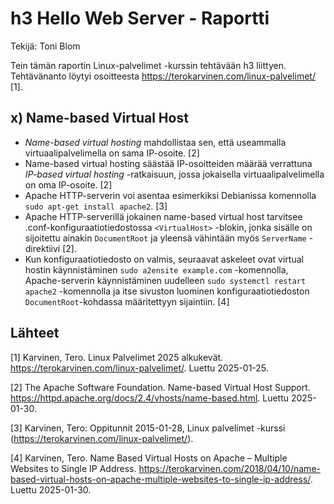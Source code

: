 # h3 Hello Web Server - Raportti
Tekijä: Toni Blom

Tein tämän raportin Linux-palvelimet -kurssin tehtävään h3 liittyen. Tehtävänanto löytyi osoitteesta https://terokarvinen.com/linux-palvelimet/ [1].

## x) Name-based Virtual Host

* *Name-based virtual hosting* mahdollistaa sen, että useammalla virtuaalipalvelimella on sama IP-osoite. [2]
* Name-based virtual hosting säästää IP-osoitteiden määrää verrattuna *IP-based virtual hosting* -ratkaisuun, jossa jokaisella virtuaalipalvelimella on oma IP-osoite. [2]
* Apache HTTP-serverin voi asentaa esimerkiksi Debianissa komennolla `sudo apt-get install apache2`. [3]
* Apache HTTP-serverillä jokainen name-based virtual host tarvitsee .conf-konfiguraatiotiedostossa `<VirtualHost>` -blokin, jonka sisälle on sijoitettu ainakin `DocumentRoot` ja yleensä vähintään myös `ServerName` -direktiivi [2]. 
* Kun konfiguraatiotiedosto on valmis, seuraavat askeleet ovat virtual hostin käynnistäminen `sudo a2ensite example.com` -komennolla, Apache-serverin käynnistäminen uudelleen `sudo systemctl restart apache2` -komennolla ja itse sivuston luominen konfiguraatiotiedoston `DocumentRoot`-kohdassa määritettyyn sijaintiin. [4]


## Lähteet

[1] Karvinen, Tero. Linux Palvelimet 2025 alkukevät. https://terokarvinen.com/linux-palvelimet/. Luettu 2025-01-25.

[2] The Apache Software Foundation. Name-based Virtual Host Support. https://httpd.apache.org/docs/2.4/vhosts/name-based.html. Luettu 2025-01-30.

[3] Karvinen, Tero: Oppitunnit 2015-01-28, Linux palvelimet -kurssi (https://terokarvinen.com/linux-palvelimet/). 

[4] Karvinen, Tero. Name Based Virtual Hosts on Apache – Multiple Websites to Single IP Address. https://terokarvinen.com/2018/04/10/name-based-virtual-hosts-on-apache-multiple-websites-to-single-ip-address/. Luettu 2025-01-30.

